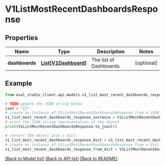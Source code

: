# V1ListMostRecentDashboardsResponse


## Properties

Name | Type | Description | Notes
------------ | ------------- | ------------- | -------------
**dashboards** | [**List[V1Dashboard]**](V1Dashboard.md) | The list of Dashboards. | [optional] 

## Example

```python
from eval_studio_client.api.models.v1_list_most_recent_dashboards_response import V1ListMostRecentDashboardsResponse

# TODO update the JSON string below
json = "{}"
# create an instance of V1ListMostRecentDashboardsResponse from a JSON string
v1_list_most_recent_dashboards_response_instance = V1ListMostRecentDashboardsResponse.from_json(json)
# print the JSON string representation of the object
print(V1ListMostRecentDashboardsResponse.to_json())

# convert the object into a dict
v1_list_most_recent_dashboards_response_dict = v1_list_most_recent_dashboards_response_instance.to_dict()
# create an instance of V1ListMostRecentDashboardsResponse from a dict
v1_list_most_recent_dashboards_response_from_dict = V1ListMostRecentDashboardsResponse.from_dict(v1_list_most_recent_dashboards_response_dict)
```
[[Back to Model list]](../README.md#documentation-for-models) [[Back to API list]](../README.md#documentation-for-api-endpoints) [[Back to README]](../README.md)


